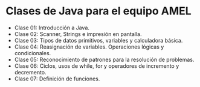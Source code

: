 # Clases de Java para el equipo AMEL

- Clase 01: Introducción a Java.
- Clase 02: Scanner, Strings e impresión en pantalla.
- Clase 03: Tipos de datos primitivos, variables y calculadora básica.
- Clase 04: Reasignación de variables. Operaciones lógicas y condicionales.
- Clase 05: Reconocimiento de patrones para la resolución de problemas.
- Clase 06: Ciclos, usos de while, for y operadores de incremento y decremento.
- Clase 07: Definición de funciones.